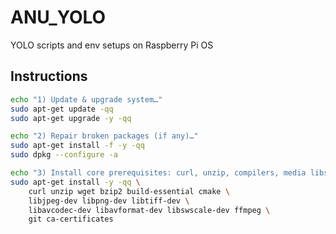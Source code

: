 # ANU_YOLO
YOLO scripts and env setups on Raspberry Pi OS

## Instructions

```bash
echo "1) Update & upgrade system…"
sudo apt-get update -qq
sudo apt-get upgrade -y -qq

echo "2) Repair broken packages (if any)…"
sudo apt-get install -f -y -qq
sudo dpkg --configure -a

echo "3) Install core prerequisites: curl, unzip, compilers, media libs…"
sudo apt-get install -y -qq \
    curl unzip wget bzip2 build-essential cmake \
    libjpeg-dev libpng-dev libtiff-dev \
    libavcodec-dev libavformat-dev libswscale-dev ffmpeg \
    git ca-certificates
```
